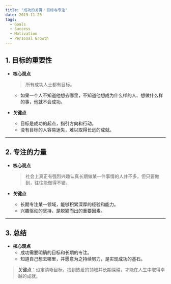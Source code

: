 ```yaml
---
title: "成功的关键：目标与专注"
date: 2019-11-25
tags:
  - Goals
  - Success
  - Motivation
  - Personal Growth
---
```


## **1. 目标的重要性**

- **核心观点**  
  > 所有成功人士都有目标。  
  - 如果一个人不知道他想去哪里，不知道他想成为什么样的人、想做什么样的事，他就不会成功。  

- **关键点**  
  - 目标是成功的起点，指引方向和行动。  
  - 没有目标的人容易迷失，难以取得长远的成就。  

---

## **2. 专注的力量**

- **核心观点**  
  > 社会上真正有强烈兴趣认真长期做某一件事情的人并不多，但只要做到，往往能做得不错。  

- **关键点**  
  - 长期专注某一领域，能够积累深厚的经验和能力。  
  - 兴趣驱动的坚持，是脱颖而出的重要因素。  

---

## **3. 总结**

- **核心观点**  
  - 成功需要明确的目标和长期的专注。  
  - 知道自己想去哪里，并愿意为之持续努力，是实现成功的基石。  

> **关键点**：设定清晰目标，找到热爱的领域并长期深耕，才能在人生中取得卓越的成就。

